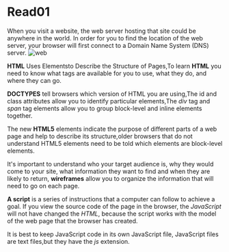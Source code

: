 # Read01
When you visit a website, the web server hosting that site could be anywhere in the world. In order for you to find the location of the web server, your browser will first connect to a Domain Name System (DNS) server.
![web](https://www.elegantthemes.com/blog/wp-content/uploads/2018/03/what-is-dns.png)

**HTML** Uses Elementsto Describe the Structure of Pages,To learn **HTML** you need to know what tags are 
available for you to use, what they do, and where they can go.

**DOCTYPES** tell browsers which version of HTML you are using,The id and class attributes allow you to identify 
particular elements,The *div* tag and *span* tag elements allow you to group block-level and inline elements together.

The new **HTML5** elements indicate the purpose of different parts of a web page and help to describe its structure,older browsers that do not understand HTML5 elements need to be told which elements are block-level elements.

It's important to understand who your target audience is, why they would come to your site, what information 
they want to find and when they are likely to return, **wireframes** allow you to organize the information that 
will need to go on each page.

**A script** is a series of instructions that a computer can follow to achieve a goal.
If you view the source code of the page in the browser, the *JavaScript* will not have changed the *HTML*, 
because the script works with the model of the web page that the browser has created.

It is best to keep JavaScript code in its own JavaScript file,
JavaScript files are text files,but they have the *js* extension. 
